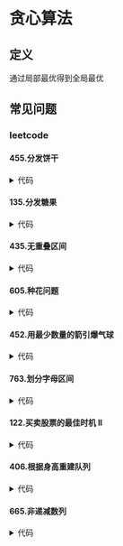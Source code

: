 # 贪心算法 #

## 定义 ##
通过局部最优得到全局最优

## 常见问题 ##

### leetcode ###

#### 455.分发饼干 ####
<details>
<summary>代码</summary>
<pre>
<code>
/**
 * 给满足孩子需求最小尺寸的饼干
 */
function findContentChildren($g, $s) {
    sort($g);
    sort($s);
    for ($i = 0, $j = 0, $sl = count($s), $gl = count($g); $i < $sl && $j < $gl; $i++) {
        if ($s[$i] >= $g[$j]) {
            $j++;
        }
    }
    return $j;
}
</code>
</pre>
</details>

#### 135.分发糖果 ####
<details>
<summary>代码</summary>
<pre>
<code>
/**
 * 先比较一边，再比较另一边
 */
function candy($ratings) {
    $len = count($ratings);
    $res = array_fill(0, $len, 1);
    for ($i = 0; $i < $len - 1; $i++) {
        if ($ratings[$i]  < $ratings[$i + 1]) {
            $res[$i + 1] = $res[$i] + 1;
        }
    }
    for ($j = $len - 1; $j > 0; $j--) {
        if ($ratings[$j - 1] > $ratings[$j]) {
            $res[$j - 1] = max($res[$j - 1], $res[$j] + 1);
        }
    }
    return array_sum($res);
}
</code>
</pre>
</details>

#### 435.无重叠区间 ####
<details>
<summary>代码</summary>
<pre>
<code>
/**
 * 重叠区间保留终点较小的
 */
function eraseOverlapIntervals($intervals) {
    $len = count($intervals);
    if ($len <= 1) {
        return 0;
    }
    array_multisort(array_column($intervals, 1), SORT_ASC, $intervals);
    $end = $intervals[0][1];
    $total = 0;
    for ($i = 1; $i < $len; $i++) {
        if ($intervals[$i][0] < $end) {
            $total++;
        } else {
            $end = $intervals[$i][1];
        }
    }
    return $total;
}
</code>
</pre>
</details>

#### 605.种花问题 ####
<details>
<summary>代码</summary>
<pre>
<code>
/**
 * 有空位就种
 */
function canPlaceFlowers($flowerbed, $n) {
    if ($n < 1) {
        return true;
    }
    $len = count($flowerbed);
    if ($len < 1) {
        return false;
    }
    $total = 0;
    for ($i = 0; $i < $len; $i++) {
        if ($flowerbed[$i] == 1
            || $i < $len - 1 && $flowerbed[$i + 1] == 1
            || $i > 0 && $flowerbed[$i - 1] == 1
        ) {
            continue;
        }
        $flowerbed[$i] = 1;
        $total++;
        if ($total >= $n) {
            return true;
        }
    }
    return false;
}
</code>
</pre>
</details>

#### 452.用最少数量的箭引爆气球 ####
<details>
<summary>代码</summary>
<pre>
<code>
/**
 * 取每个区间的终点位置
 */
function findMinArrowShots($points) {
    $len = count($points);
    if ($len <= 1) {
        return $len;
    }
    array_multisort(array_column($points, 1), SORT_ASC, $points);
    $total = 1;
    $end = $points[0][1];
    for ($i = 1; $i < $len; $i++) {
        if ($points[$i][0] > $end) {
            $total++;
            $end = $points[$i][1];
        }
    }
    return $total;
}
</code>
</pre>
</details>

#### 763.划分字母区间 ####
<details>
<summary>代码</summary>
<pre>
<code>
/**
 * 保留每个字母的最大位置
 */
function partitionLabels($s) {
    $len = strlen($s);
    if ($len < 1) {
        return [];
    }
    $map = [];
    for ($i = 0; $i < $len; $i++) {
        $map[$s[$i]] = $i;
    }
    list($start, $end) = [0, $map[$s[0]]];
    $res = [];
    for ($j = 1; $j < $len; $j++) {
        if ($j > $end) {
            $res[] = $end - $start + 1;
            $start = $j;
            $end = $map[$s[$j]];
        } else {
            $end = max($end, $map[$s[$j]]);
        }
    }
    $res[] = $end - $start + 1;
    return $res;
}
</code>
</pre>
</details>

#### 122.买卖股票的最佳时机 II ####
<details>
<summary>代码</summary>
<pre>
<code>
/**
 * 盈利就卖
 */
function maxProfit($prices) {
    $len = count($prices);
    if ($len < 1) {
        return 0;
    }
    $total = 0;
    for ($i = 1; $i < $len; $i++) {
        $profit = $prices[$i] - $prices[$i -1];
        if ($profit > 0) {
            $total += $profit;
        }
    }
    return $total;
}
</code>
</pre>
</details>

#### 406.根据身高重建队列 ####
<details>
<summary>代码</summary>
<pre>
<code>
/**
 * 先放高的
 */
function reconstructQueue($people) {
    $len = count($people);
    if ($len < 1) {
        return $people;
    }
    array_multisort(array_column($people, 0), SORT_DESC, $people);
    $res = [];
    for ($i = 0; $i < $len; $i++) {
        array_splice($res, $people[$i][1], 0, [$people[$i]]);
    }
    return $res;
}
</code>
</pre>
</details>

#### 665.非递减数列 ####
<details>
<summary>代码</summary>
<pre>
<code>
/**
 * 考虑前中后三个元素
 */
function checkPossibility($nums) {
    $len = count($nums);
    if ($len < 1) {
        return true;
    }
    $cnt = 0;
    for ($i = 0; $i < $len - 1; $i++) {
        if ($nums[$i] > $nums[$i + 1]) {
            if ($cnt >= 1) {
                return false;
            }
            if ($i == 0 || $nums[$i + 1] >= $nums[$i - 1) {
                $nums[$i] = $nums[$i + 1];
                $cnt++;
            } else {
                $nums[$i + 1] = $nums[$i];
                $cnt++;
            }
        }
    }
    return true;
}
</code>
</pre>
</details>


